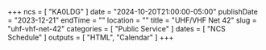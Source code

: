 +++
ncs = [ "KA0LDG" ]
date = "2024-10-20T21:00:00-05:00"
publishDate = "2023-12-21"
endTime = ""
location = ""
title = "UHF/VHF Net 42"
slug = "uhf-vhf-net-42"
categories = [ "Public Service" ]
dates = [ "NCS Schedule" ]
outputs = [ "HTML", "Calendar" ]
+++

